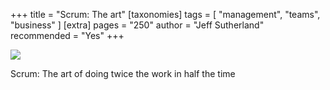 +++
title = "Scrum: The art"
[taxonomies]
tags = [ "management", "teams", "business" ]
[extra]
pages = "250"
author = "Jeff Sutherland"
recommended = "Yes"
+++

<a target="_blank"  href="https://www.amazon.de/gp/product/1847941109/ref=as_li_tl?ie=UTF8&camp=1638&creative=6742&creativeASIN=1847941109&linkCode=as2&tag=chemaclass-21&linkId=24b8920d79e20e7d394b23abdf8ed43d">
    <img border="0" src="https://images-na.ssl-images-amazon.com/images/I/515tsl4uoZL._SX324_BO1,204,203,200_.jpg" >
</a>

<!-- more -->

Scrum: The art of doing twice the work in half the time